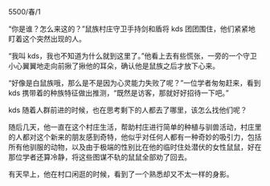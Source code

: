 5500/春/1

“你是谁？怎么来这的？”鼠族村庄守卫手持剑和盾将 kds 团团围住，他们紧紧地盯着这个突然出现的人。

“我叫 kds，我也不知道为什么就到这里了。”他看上去有些慌张，一旁的一个守卫小心翼翼地走向前揪了揪他的耳朵，确认他是鼠族之后才放下心来。

“好像是白鼠族哦，那么是不是因为心灵能力失败了呢？”一位学者匆匆赶来，看到 kds 携带着的种族特征做出推测，“既然是访客，那就好好招待一下吧。”

kds 随着人群前进的时候，也在思考剩下的人都去了哪里，该怎么找他们呢？

随后几天，他一直在这个村庄生活，帮助村庄进行简单的种植与驯兽活动，村庄里的人都对这个新来的朋友感到奇特，他似乎对任何人都有一种奇妙的吸引力，包括所有他驯服的动物，以及由于极端的性别比在他的临时住处潜伏的女性鼠鼠，好在那位学者还算冷静，将这些图谋不轨的鼠鼠全部劝了回去。

有天早上，他在村口闲逛的时候，看到了一个熟悉却又不太一样的身影。